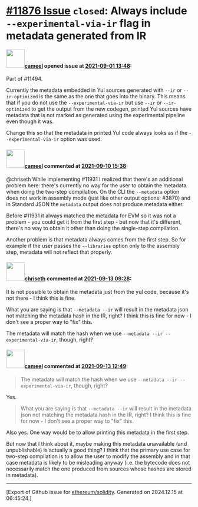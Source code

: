 # [\#11876 Issue](https://github.com/ethereum/solidity/issues/11876) `closed`: Always include `--experimental-via-ir` flag in metadata generated from IR

#### <img src="https://avatars.githubusercontent.com/u/137030?v=4" width="50">[cameel](https://github.com/cameel) opened issue at [2021-09-01 13:48](https://github.com/ethereum/solidity/issues/11876):

Part of #11494.

Currently the metadata embedded in Yul sources generated with `--ir` or `--ir-optimized` is the same as the one that goes into the binary. This means that if you do not use the `--experimental-via-ir` but use `--ir` or `--ir-optimized` to get the output from the new codegen, printed Yul sources  have metadata that is not marked as generated using the experimental pipeline even though it was.

Change this so that the metadata in printed Yul code always looks as if the `--experimental-via-ir` option was used.

#### <img src="https://avatars.githubusercontent.com/u/137030?v=4" width="50">[cameel](https://github.com/cameel) commented at [2021-09-10 15:38](https://github.com/ethereum/solidity/issues/11876#issuecomment-916999142):

@chriseth While implementing #11931 I realized that there's an additional problem here: there's currently no way for the user to obtain the metadata when doing the two-step compilation. On the CLI the `--metadata` option does not work in assembly mode (just like other output options: #3870) and in Standard JSON the `metadata` output does not produce metadata either.

Before #11931 it always matched the metadata for EVM so it was not a problem - you could get it from the first step - but now that it's different, there's no way to obtain it other than doing the single-step compilation.

Another problem is that metadata always comes from the first step. So for example if the user passes the `--libraries` option only to the assembly step, metadata will not reflect that properly.

#### <img src="https://avatars.githubusercontent.com/u/9073706?v=4" width="50">[chriseth](https://github.com/chriseth) commented at [2021-09-13 09:28](https://github.com/ethereum/solidity/issues/11876#issuecomment-918008079):

It is not possible to obtain the metadata just from the yul code, because it's not there - I think this is fine.

What you are saying is that `--metadata --ir` will result in the metadata json not matching the metadata hash in the IR, right? I think this is fine for now - I don't see a proper way to "fix" this.

The metadata will match the hash when we use `--metadata --ir --experimental-via-ir`, though, right?

#### <img src="https://avatars.githubusercontent.com/u/137030?v=4" width="50">[cameel](https://github.com/cameel) commented at [2021-09-13 12:49](https://github.com/ethereum/solidity/issues/11876#issuecomment-918157196):

> The metadata will match the hash when we use `--metadata --ir --experimental-via-ir`, though, right?

Yes.

> What you are saying is that `--metadata --ir` will result in the metadata json not matching the metadata hash in the IR, right? I think this is fine for now - I don't see a proper way to "fix" this.

Also yes. One way would be to allow printing this metadata in the first step.

But now that I think about it, maybe making this metadata unavailable (and unpublishable) is actually a good thing? I think that the primary use case for two-step compilation is to allow the user to modify the assembly and in that case metadata is likely to be misleading anyway (i.e. the bytecode does not necessarily match the one produced from sources whose hashes are stored in metadata).


-------------------------------------------------------------------------------



[Export of Github issue for [ethereum/solidity](https://github.com/ethereum/solidity). Generated on 2024.12.15 at 06:45:24.]
